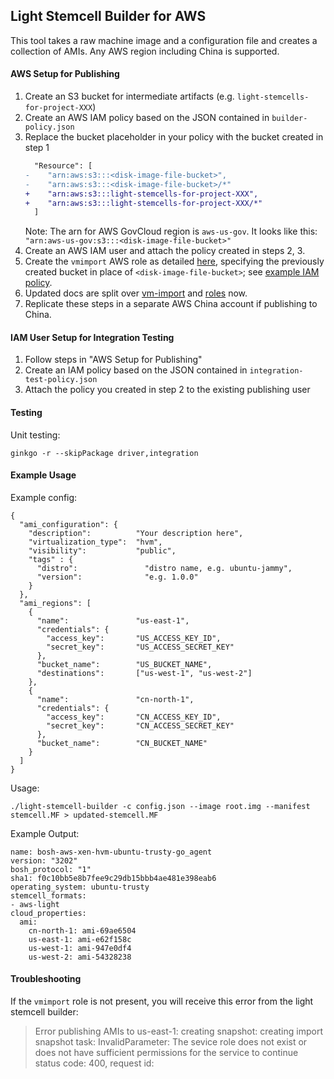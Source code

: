## Light Stemcell Builder for AWS

This tool takes a raw machine image and a configuration file and creates a collection of AMIs.
Any AWS region including China is supported.

#### AWS Setup for Publishing

1. Create an S3 bucket for intermediate artifacts (e.g. `light-stemcells-for-project-XXX`)
1. Create an AWS IAM policy based on the JSON contained in `builder-policy.json`
1. Replace the bucket placeholder in your policy with the bucket created in step 1
    ```diff
      "Resource": [
    -    "arn:aws:s3:::<disk-image-file-bucket>",
    -    "arn:aws:s3:::<disk-image-file-bucket>/*"
    +    "arn:aws:s3:::light-stemcells-for-project-XXX",
    +    "arn:aws:s3:::light-stemcells-for-project-XXX/*"
      ]
    ```
    Note: The arn for AWS GovCloud region is `aws-us-gov`. It looks like this: `"arn:aws-us-gov:s3:::<disk-image-file-bucket>"`
1. Create an AWS IAM user and attach the policy created in steps 2, 3.
1. Create the `vmimport` AWS role as detailed [here](https://web.archive.org/web/20181210011548/https://docs.aws.amazon.com/vm-import/latest/userguide/vmimport-image-import.html#import-image-prereqs), specifying the previously created bucket in place of `<disk-image-file-bucket>`; see [example IAM policy](iam-policy.json).
  1. Updated docs are split over [vm-import](https://docs.aws.amazon.com/vm-import/latest/userguide/vmimport-image-import.html) and [roles](https://docs.aws.amazon.com/vm-import/latest/userguide/vmie_prereqs.html#vmimport-role) now.
1. Replicate these steps in a separate AWS China account if publishing to China.

#### IAM User Setup for Integration Testing

1. Follow steps in "AWS Setup for Publishing"
1. Create an IAM policy based on the JSON contained in `integration-test-policy.json`
1. Attach the policy you created in step 2 to the existing publishing user

#### Testing

Unit testing:
```
ginkgo -r --skipPackage driver,integration
```

#### Example Usage

Example config:
```
{
  "ami_configuration": {
    "description":          "Your description here",
    "virtualization_type":  "hvm",
    "visibility":           "public",
    "tags" : {
      "distro":               "distro name, e.g. ubuntu-jammy",
      "version":              "e.g. 1.0.0"
    }
  },
  "ami_regions": [
    {
      "name":               "us-east-1",
      "credentials": {
        "access_key":       "US_ACCESS_KEY_ID",
        "secret_key":       "US_ACCESS_SECRET_KEY"
      },
      "bucket_name":        "US_BUCKET_NAME",
      "destinations":       ["us-west-1", "us-west-2"]
    },
    {
      "name":               "cn-north-1",
      "credentials": {
        "access_key":       "CN_ACCESS_KEY_ID",
        "secret_key":       "CN_ACCESS_SECRET_KEY"
      },
      "bucket_name":        "CN_BUCKET_NAME"
    }
  ]
}
```

Usage:
```
./light-stemcell-builder -c config.json --image root.img --manifest stemcell.MF > updated-stemcell.MF
```

Example Output:
```
name: bosh-aws-xen-hvm-ubuntu-trusty-go_agent
version: "3202"
bosh_protocol: "1"
sha1: f0c10bb5e8b7fee9c29db15bbb4ae481e398eab6
operating_system: ubuntu-trusty
stemcell_formats:
- aws-light
cloud_properties:
  ami:
    cn-north-1: ami-69ae6504
    us-east-1: ami-e62f158c
    us-west-1: ami-947e0df4
    us-west-2: ami-54328238
```

#### Troubleshooting

If the `vmimport` role is not present, you will receive this error from the light stemcell builder:

> Error publishing AMIs to us-east-1: creating snapshot: creating import snapshot task: InvalidParameter: The sevice role <vmimport> does not exist or does not have sufficient permissions for the service to continue
	status code: 400, request id:
